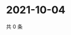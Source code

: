 # 2021-10-04

共 0 条

<!-- BEGIN WEIBO -->
<!-- 最后更新时间 Mon Oct 04 2021 02:14:48 GMT+0800 (China Standard Time) -->

<!-- END WEIBO -->

